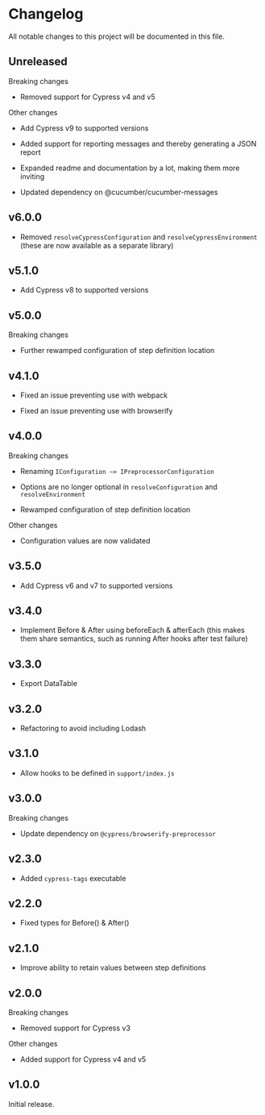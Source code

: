 # Changelog

All notable changes to this project will be documented in this file.

## Unreleased

Breaking changes

- Removed support for Cypress v4 and v5

Other changes

- Add Cypress v9 to supported versions

- Added support for reporting messages and thereby generating a JSON report

- Expanded readme and documentation by a lot, making them more inviting

- Updated dependency on @cucumber/cucumber-messages

## v6.0.0

- Removed `resolveCypressConfiguration` and `resolveCypressEnvironment` (these are now available as a separate library)

## v5.1.0

- Add Cypress v8 to supported versions

## v5.0.0

Breaking changes

- Further rewamped configuration of step definition location

## v4.1.0

- Fixed an issue preventing use with webpack

- Fixed an issue preventing use with browserify

## v4.0.0

Breaking changes

- Renaming `IConfiguration ~> IPreprocessorConfiguration`

- Options are no longer optional in `resolveConfiguration` and `resolveEnvironment`

- Rewamped configuration of step definition location

Other changes

- Configuration values are now validated

## v3.5.0

- Add Cypress v6 and v7 to supported versions

## v3.4.0

- Implement Before & After using beforeEach & afterEach (this makes them share semantics, such as running After hooks after test
failure)

## v3.3.0

- Export DataTable

## v3.2.0

- Refactoring to avoid including Lodash

## v3.1.0

- Allow hooks to be defined in `support/index.js`

## v3.0.0

Breaking changes

- Update dependency on `@cypress/browserify-preprocessor`

## v2.3.0

- Added `cypress-tags` executable

## v2.2.0

- Fixed types for Before() & After()

## v2.1.0

- Improve ability to retain values between step definitions

## v2.0.0

Breaking changes

- Removed support for Cypress v3

Other changes

- Added support for Cypress v4 and v5

## v1.0.0

Initial release.
